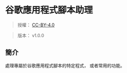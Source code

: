 谷歌應用程式腳本助理
=======


> 授權： [CC-BY-4.0](./LICENSE.md)

> 版本： v1.0.0



## 簡介


處理專屬於谷歌應用程式腳本的特定程式， 或者常用的功能。

